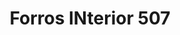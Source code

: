 ---
title: "Forros INterior 507"
url: /santiago-de-veraguas/forros-interior-507/
shop: Autoteile
---